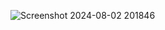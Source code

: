![Screenshot 2024-08-02 201846](https://github.com/user-attachments/assets/9548b49a-608b-4f4d-9c43-354d5d613c81)

